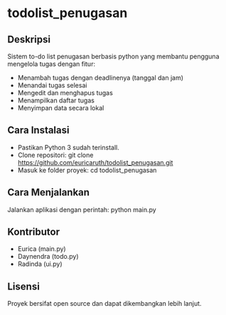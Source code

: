 # todolist_penugasan

## Deskripsi
Sistem to-do list penugasan berbasis python yang membantu pengguna mengelola tugas dengan fitur:
- Menambah tugas dengan deadlinenya (tanggal dan jam)
- Menandai tugas selesai
- Mengedit dan menghapus tugas
- Menampilkan daftar tugas
- Menyimpan data secara lokal

## Cara Instalasi
- Pastikan Python 3 sudah terinstall.
- Clone repositori: git clone https://github.com/euricaruth/todolist_penugasan.git
- Masuk ke folder proyek: cd todolist_penugasan

## Cara Menjalankan
Jalankan aplikasi dengan perintah: python main.py

## Kontributor
- Eurica (main.py)
- Daynendra (todo.py)
- Radinda (ui.py)

## Lisensi
Proyek bersifat open source dan dapat dikembangkan lebih lanjut.
